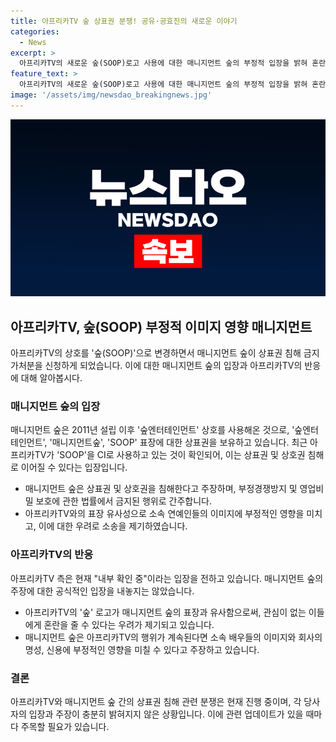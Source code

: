```yaml
---
title: 아프리카TV 숲 상표권 분쟁! 공유·공효진의 새로운 이야기
categories:
  - News
excerpt: >
  아프리카TV의 새로운 숲(SOOP)로고 사용에 대한 매니지먼트 숲의 부정적 입장을 밝혀 혼란과 이미지 영향에 대해 우려했다. 매니지먼트 숲은 아프리카TV의 로고가 소속 연예인들의 이미지에도 영향을 미칠 수 있으며, 상표권 침해로 소송을 제기했다. 또한, 소속 배우들의 이익을 보호하기 위해 강력히 대응할 것이라 강조하며, 혼란을 방지하고 불필요한 피해를 막기 위해 주의를 당부했다. 아프리카TV 측은 현재 "내부 확인 중"이라는 입장을 전했다.
feature_text: >
  아프리카TV의 새로운 숲(SOOP)로고 사용에 대한 매니지먼트 숲의 부정적 입장을 밝혀 혼란과 이미지 영향에 대해 우려했다. 매니지먼트 숲은 아프리카TV의 로고가 소속 연예인들의 이미지에도 영향을 미칠 수 있으며, 상표권 침해로 소송을 제기했다. 또한, 소속 배우들의 이익을 보호하기 위해 강력히 대응할 것이라 강조하며, 혼란을 방지하고 불필요한 피해를 막기 위해 주의를 당부했다. 아프리카TV 측은 현재 "내부 확인 중"이라는 입장을 전했다.
image: '/assets/img/newsdao_breakingnews.jpg'
---
```


<p><img src="/assets/img/newsdao_breakingnews.jpg" alt="koreaapp 속보" /></p>

<h2 data-ke-size="size26">아프리카TV, 숲(SOOP) 부정적 이미지 영향 매니지먼트</h2>

<p data-ke-size="size16">아프리카TV의 상호를 '숲(SOOP)'으로 변경하면서 매니지먼트 숲이 상표권 침해 금지 가처분을 신청하게 되었습니다. 이에 대한 매니지먼트 숲의 입장과 아프리카TV의 반응에 대해 알아봅시다.</p>

<h3 data-ke-size="size24">매니지먼트 숲의 입장</h3>

<p data-ke-size="size16">매니지먼트 숲은 2011년 설립 이후 '숲엔터테인먼트' 상호를 사용해온 것으로, '숲엔터테인먼트', '매니지먼트숲', 'SOOP' 표장에 대한 상표권을 보유하고 있습니다. 최근 아프리카TV가 'SOOP'을 CI로 사용하고 있는 것이 확인되어, 이는 상표권 및 상호권 침해로 이어질 수 있다는 입장입니다.</p>

<ul>
<li>매니지먼트 숲은 상표권 및 상호권을 침해한다고 주장하며, 부정경쟁방지 및 영업비밀 보호에 관한 법률에서 금지된 행위로 간주합니다.</li>
<li>아프리카TV와의 표장 유사성으로 소속 연예인들의 이미지에 부정적인 영향을 미치고, 이에 대한 우려로 소송을 제기하였습니다.</li>
</ul>

<h3 data-ke-size="size24">아프리카TV의 반응</h3>

<p data-ke-size="size16">아프리카TV 측은 현재 "내부 확인 중"이라는 입장을 전하고 있습니다. 매니지먼트 숲의 주장에 대한 공식적인 입장을 내놓지는 않았습니다.</p>

<ul>
<li>아프리카TV의 '숲' 로고가 매니지먼트 숲의 표장과 유사함으로써, 관심이 없는 이들에게 혼란을 줄 수 있다는 우려가 제기되고 있습니다.</li>
<li>매니지먼트 숲은 아프리카TV의 행위가 계속된다면 소속 배우들의 이미지와 회사의 명성, 신용에 부정적인 영향을 미칠 수 있다고 주장하고 있습니다.</li>
</ul>

<h3 data-ke-size="size24">결론</h3>

<p data-ke-size="size16">아프리카TV와 매니지먼트 숲 간의 상표권 침해 관련 분쟁은 현재 진행 중이며, 각 당사자의 입장과 주장이 충분히 밝혀지지 않은 상황입니다. 이에 관련 업데이트가 있을 때마다 주목할 필요가 있습니다.</p>

